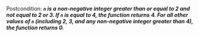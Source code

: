 Postcondition: ***`n` is a non-negative integer greater than or equal to 2 and not equal to 2 or 3. If `n` is equal to 4, the function returns 4. For all other values of `n` (including 2, 3, and any non-negative integer greater than 4), the function returns 0.***